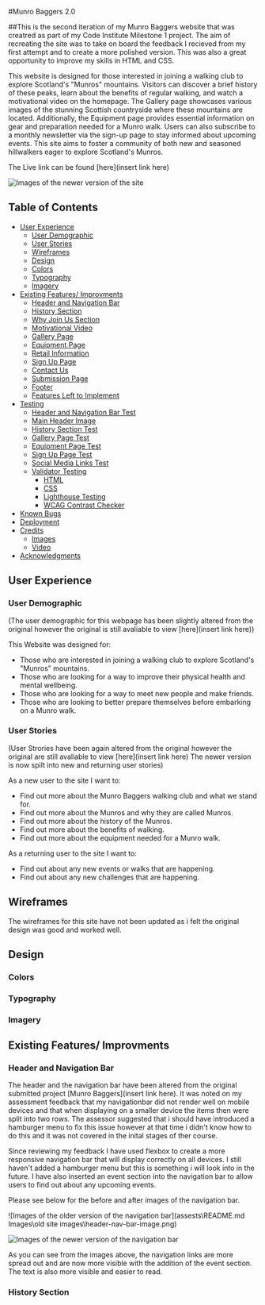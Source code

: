 #Munro Baggers 2.0

##This is the second iteration of my Munro Baggers website that was creatred as part of my Code Institute Milestone 1 project. The aim of recreating the site was to take on board the feedback I recieved from my first attempt and to create a more polished version. This was also a great opportunity to improve my skills in HTML and CSS.

This website is designed for those interested in joining a walking club to explore Scotland's "Munros" mountains. Visitors can discover a brief history of these peaks, learn about the benefits of regular walking, and watch a motivational video on the homepage. The Gallery page showcases various images of the stunning Scottish countryside where these mountains are located. Additionally, the Equipment page provides essential information on gear and preparation needed for a Munro walk. Users can also subscribe to a monthly newsletter via the sign-up page to stay informed about upcoming events. This site aims to foster a community of both new and seasoned hillwalkers eager to explore Scotland's Munros.

The Live link can be found [here](insert link here)

![Images of the newer version of the site]()

## Table of Contents

- [User Experience](#user-experience)
  - [User Demographic](#user-demographic)
  - [User Stories](#user-stories)
  - [Wireframes](#wireframes)
  - [Design](#design)
  - [Colors](#colors)
  - [Typography](#typography)
  - [Imagery](#imagery)
- [Existing Features/ Improvments](#existing-features-improvments)
  - [Header and Navigation Bar](#header-and-navigation-bar)
  - [History Section](#history-section)
  - [Why Join Us Section](#why-join-us-section)
  - [Motivational Video](#motivational-video)
  - [Gallery Page](#gallery-page)
  - [Equipment Page](#equipment-page)
  - [Retail Information](#retail-information)
  - [Sign Up Page](#sign-up-page)
  - [Contact Us](#contact-us)
  - [Submission Page](#submission-page)
  - [Footer](#footer)
  - [Features Left to Implement](#features-left-to-implement)
- [Testing](#testing)
  - [Header and Navigation Bar Test](#header-and-navigation-bar-test)
  - [Main Header Image](#main-header-image)
  - [History Section Test](#history-section-test)
  - [Gallery Page Test](#gallery-page-test)
  - [Equipment Page Test](#equipment-page-test)
  - [Sign Up Page Test](#sign-up-page-test)
  - [Social Media Links Test](#social-media-links-test)
  - [Validator Testing](#validator-testing)
    - [HTML](#html)
    - [CSS](#css)
    - [Lighthouse Testing](#lighthouse-testing)
    - [WCAG Contrast Checker](#wcag-contrast-checker)
- [Known Bugs](#known-bugs)
- [Deployment](#deployment)
- [Credits](#credits)
  - [Images](#images)
  - [Video](#video)
- [Acknowledgments](#acknowledgments)

## User Experience

### User Demographic
(The user demographic for this webpage has been slightly altered from the original however the original is still avaliable to view [here](insert link here))

This Website was designed for:
- Those who are interested in joining a walking club to explore Scotland's "Munros" mountains.
- Those who are looking for a way to improve their physical health and mental wellbeing.
- Those who are looking for a way to meet new people and make friends.
- Those who are looking to better prepare themselves before embarking on a Munro walk.

### User Stories
(User Strories have been again altered from the original however the original are still avaliable to view [here](insert link here)
The newer version is now spilt into new and returning user stories)

As a new user to the site I want to:
- Find out more about the Munro Baggers walking club and what we stand for.
- Find out more about the Munros and why they are called Munros.
- Find out more about the history of the Munros.
- Find out more about the benefits of walking.
- Find out more about the equipment needed for a Munro walk.

As a returning user to the site I want to:
- Find out about any new events or walks that are happening.
- Find out about any new challenges that are happening.

## Wireframes

The wireframes for this site have not been updated as i felt the original design was good and worked well.


## Design

### Colors  

### Typography

### Imagery

## Existing Features/ Improvments

### Header and Navigation Bar

The header and the navigation bar have been altered from the original submitted project [Munro Baggers](insert link here).
It was noted on my assessment feedback that my navigationbar did not render well on mobile devices and that when displaying on a smaller device the items then were split into two rows. The assessor suggested that i should have introduced a hamburger menu to fix this issue however at that time i didn't know how to do this and it was not covered in the inital stages of ther course.

Since reviewing my feedback I have used flexbox to create a more responsive navigation bar that will display correctly on all devices.
I still haven't added a hamburger menu but this is something i will look into in the future. I have also inserted an event section into the navigation bar to allow users to find out about any upcoming events.

Please see below for the before and after images of the navigation bar.

![Images of the older version of the navigation bar](assests\README.md Images\old site images\header-nav-bar-image.png)

![Images of the newer version of the navigation bar]()

As you can see from the images above, the navigation links are more spread out and are now more visible with the addition of the event section. The text is also more visible and easier to read.

### History Section













